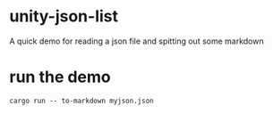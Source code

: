 # unity-json-list
A quick demo for reading a json file and spitting out some markdown

# run the demo
`cargo run -- to-markdown myjson.json`
